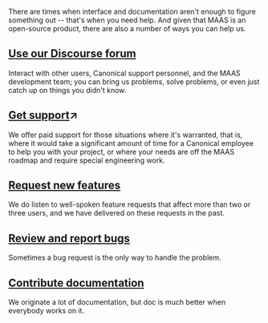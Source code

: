 <!-- "How to give and receive help" -->
There are times when interface and documentation aren't enough to figure something out -- that's when you need help.  And given that MAAS is an open-source product, there are also a number of ways you can help us.

## [Use our Discourse forum](/t/how-to-use-our-discourse-forum/6802)

Interact with other users, Canonical support personnel, and the MAAS development team; you can bring us problems, solve problems, or even just catch up on things you didn't know.

## [Get support](https://maas.io/docs/how-to-contact-us)↗

We offer paid support for those situations where it's warranted, that is, where it would take a significant amount of time for a Canonical employee to help you with your project, or where your needs are off the MAAS roadmap and require special engineering work.

## [Request new features](/t/how-to-request-a-new-feature/4447)

We do listen to well-spoken feature requests that affect more than two or three users, and we have delivered on these requests in the past.

## [Review and report bugs](/t/how-to-review-and-report-bugs/4446)

Sometimes a bug request is the only way to handle the problem.

## [Contribute documentation](/t/how-to-contribute-documentation/6949)

We originate a lot of documentation, but doc is much better when everybody works on it.
